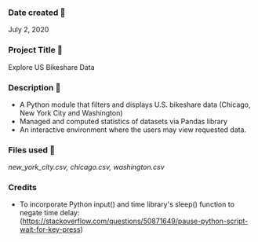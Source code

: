 ### Date created :date:
July 2, 2020

### Project Title :floppy_disk:
Explore US Bikeshare Data

### Description :mag_right:
* A Python module that filters and displays U.S. bikeshare data (Chicago, New York City and Washington)
* Managed and computed statistics of datasets via Pandas library
* An interactive environment where the users may view requested data.

### Files used :file_folder:
*new_york_city.csv, chicago.csv, washington.csv*

### Credits
* To incorporate Python input() and time library's sleep() function to negate time delay:
(https://stackoverflow.com/questions/50871649/pause-python-script-wait-for-key-press)
